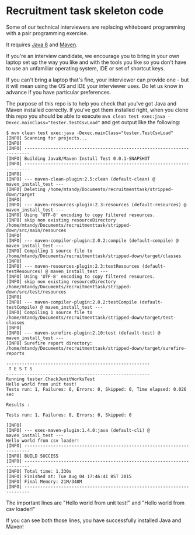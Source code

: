 # Recruitment task skeleton code

Some of our technical interviewers are replacing whiteboard programming with a pair programming exercise.

It requires [Java 8](https://en.wikipedia.org/wiki/Java_8) and [Maven](https://en.wikipedia.org/wiki/Apache_Maven).

If you're an interview candidate, we encourage you to bring in your own laptop
set up the way you like and with the tools you like
so you don't have to use an unfamiliar operating system, IDE or set of shortcut keys.

If you can't bring a laptop that's fine, your interviewer can provide one -
but it will mean using the OS and IDE your interviewer uses.
Do let us know in advance if you have particular preferences.

The purpose of this repo is to help you check that you've got Java and Maven installed correctly.
If you've got them installed right, when you clone this repo you should be able to execute
`mvn clean test exec:java -Dexec.mainClass="tester.TestCsvLoad"`
and get output like the following:


```
$ mvn clean test exec:java -Dexec.mainClass="tester.TestCsvLoad"
[INFO] Scanning for projects...
[INFO]                                                                         
[INFO] ------------------------------------------------------------------------
[INFO] Building Java8/Maven Install Test 0.0.1-SNAPSHOT
[INFO] ------------------------------------------------------------------------
[INFO] 
[INFO] --- maven-clean-plugin:2.5:clean (default-clean) @ maven_install_test ---
[INFO] Deleting /home/mtandy/Documents/recruitmenttask/stripped-down/target
[INFO] 
[INFO] --- maven-resources-plugin:2.3:resources (default-resources) @ maven_install_test ---
[INFO] Using 'UTF-8' encoding to copy filtered resources.
[INFO] skip non existing resourceDirectory /home/mtandy/Documents/recruitmenttask/stripped-down/src/main/resources
[INFO] 
[INFO] --- maven-compiler-plugin:2.0.2:compile (default-compile) @ maven_install_test ---
[INFO] Compiling 1 source file to /home/mtandy/Documents/recruitmenttask/stripped-down/target/classes
[INFO] 
[INFO] --- maven-resources-plugin:2.3:testResources (default-testResources) @ maven_install_test ---
[INFO] Using 'UTF-8' encoding to copy filtered resources.
[INFO] skip non existing resourceDirectory /home/mtandy/Documents/recruitmenttask/stripped-down/src/test/resources
[INFO] 
[INFO] --- maven-compiler-plugin:2.0.2:testCompile (default-testCompile) @ maven_install_test ---
[INFO] Compiling 1 source file to /home/mtandy/Documents/recruitmenttask/stripped-down/target/test-classes
[INFO] 
[INFO] --- maven-surefire-plugin:2.10:test (default-test) @ maven_install_test ---
[INFO] Surefire report directory: /home/mtandy/Documents/recruitmenttask/stripped-down/target/surefire-reports

-------------------------------------------------------
 T E S T S
-------------------------------------------------------
Running tester.CheckJunitWorksTest
Hello world from unit test!
Tests run: 1, Failures: 0, Errors: 0, Skipped: 0, Time elapsed: 0.026 sec

Results :

Tests run: 1, Failures: 0, Errors: 0, Skipped: 0

[INFO] 
[INFO] --- exec-maven-plugin:1.4.0:java (default-cli) @ maven_install_test ---
Hello world from csv loader!
[INFO] ------------------------------------------------------------------------
[INFO] BUILD SUCCESS
[INFO] ------------------------------------------------------------------------
[INFO] Total time: 1.330s
[INFO] Finished at: Tue Aug 04 17:46:41 BST 2015
[INFO] Final Memory: 21M/348M
[INFO] ------------------------------------------------------------------------
```

The important lines are "Hello world from unit test!" and "Hello world from csv loader!"

If you can see both those lines, you have successfully installed Java and Maven!
